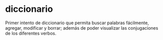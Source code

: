 # diccionario
Primer intento de diccionario que permita buscar palabras fácilmente, agregar, modificar y borrar; además de poder visualizar las conjugaciones de los diferentes verbos.
